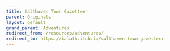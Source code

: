 ```yaml
---
title: Salthaven Town Gazetteer
parent: Originals
layout: default
grand_parent: Adventures
redirect_from: /resources/adventures/
redirect_to: https://ialath.itch.io/salthaven-town-gazetteer
---
```

